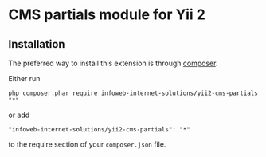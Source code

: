 CMS partials module for Yii 2
========================

Installation
------------

The preferred way to install this extension is through [composer](http://getcomposer.org/download/).

Either run

```
php composer.phar require infoweb-internet-solutions/yii2-cms-partials "*"
```

or add

```
"infoweb-internet-solutions/yii2-cms-partials": "*"
```

to the require section of your `composer.json` file.